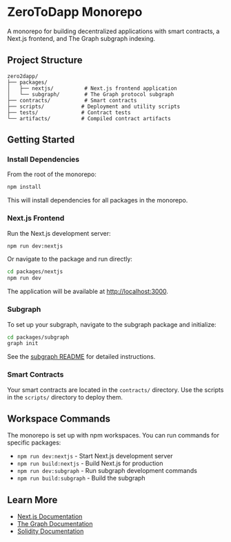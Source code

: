 # ZeroToDapp Monorepo

A monorepo for building decentralized applications with smart contracts, a Next.js frontend, and The Graph subgraph indexing.

## Project Structure

```
zero2dapp/
├── packages/
│   ├── nextjs/          # Next.js frontend application
│   └── subgraph/        # The Graph protocol subgraph
├── contracts/           # Smart contracts
├── scripts/            # Deployment and utility scripts
├── tests/              # Contract tests
└── artifacts/          # Compiled contract artifacts
```

## Getting Started

### Install Dependencies

From the root of the monorepo:

```bash
npm install
```

This will install dependencies for all packages in the monorepo.

### Next.js Frontend

Run the Next.js development server:

```bash
npm run dev:nextjs
```

Or navigate to the package and run directly:

```bash
cd packages/nextjs
npm run dev
```

The application will be available at [http://localhost:3000](http://localhost:3000).

### Subgraph

To set up your subgraph, navigate to the subgraph package and initialize:

```bash
cd packages/subgraph
graph init
```

See the [subgraph README](./packages/subgraph/README.md) for detailed instructions.

### Smart Contracts

Your smart contracts are located in the `contracts/` directory. Use the scripts in the `scripts/` directory to deploy them.

## Workspace Commands

The monorepo is set up with npm workspaces. You can run commands for specific packages:

- `npm run dev:nextjs` - Start Next.js development server
- `npm run build:nextjs` - Build Next.js for production
- `npm run dev:subgraph` - Run subgraph development commands
- `npm run build:subgraph` - Build the subgraph

## Learn More

- [Next.js Documentation](https://nextjs.org/docs)
- [The Graph Documentation](https://thegraph.com/docs/)
- [Solidity Documentation](https://docs.soliditylang.org/)
